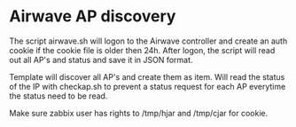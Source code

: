 # Airwave AP discovery

The script airwave.sh will logon to the Airwave controller and create an auth cookie if the cookie file is older then 24h. After logon, the script will read out all AP's and status and save it in JSON format. 

Template will discover all AP's and create them as item. Will read the status of the IP with checkap.sh to prevent a status request for each AP everytime the status need to be read. 

Make sure zabbix user has rights to /tmp/hjar and /tmp/cjar for cookie.


